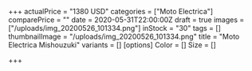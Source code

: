 +++
actualPrice = "1380 USD"
categories = ["Moto Electrica"]
comparePrice = ""
date = 2020-05-31T22:00:00Z
draft = true
images = ["/uploads/img_20200526_101334.png"]
inStock = "30"
tags = []
thumbnailImage = "/uploads/img_20200526_101334.png"
title = "Moto Electrica Mishouzuki"
variants = []
[options]
Color = []
Size = []

+++
